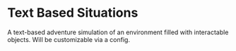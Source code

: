 # Text Based Situations
A text-based adventure simulation of an environment filled with interactable objects. Will be customizable via a config.
